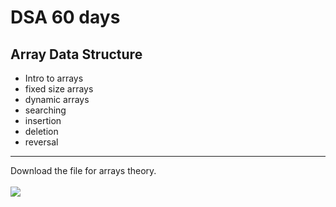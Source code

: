 # DSA 60 days 


## Array Data Structure

<ul>
  <li> Intro to arrays </li>
  <li> fixed size arrays </li>
  <li> dynamic arrays </li>
  <li> searching </li>
  <li> insertion </li>
  <li> deletion </li>
  <li> reversal </li>
</ul>
<hr>
Download the file for arrays theory. <br><br>
<img src="https://github.com/Sushreesatarupa/DSA-60Days/blob/main/Day07/IMG_20210714_024650.jpg"> 
